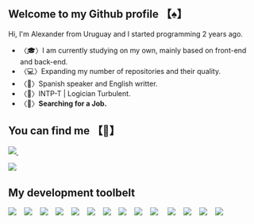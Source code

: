 ## Welcome to my Github profile 【♠️】

Hi, I'm Alexander from Uruguay and I started programming 2 years ago.

- 〈🎓〉I am currently studying on my own, mainly based on front-end and back-end.
- 〈💻〉Expanding my number of repositories and their quality.
- 〈📁〉Spanish speaker and English writter.
- 〈🧠〉INTP-T | Logician Turbulent.
- 〈💼〉**Searching for a Job.**

## You can find me 【📌】
<p align='left'>
<a href="https://www.linkedin.com/in/alexander-amaral-051208218/">  
    <img src="https://img.shields.io/badge/linkedin-%230077B5.svg?&style=for-the-badge&logo=linkedin&logoColor=white" />
</a>&nbsp;&nbsp;&nbsp;&nbsp;  
    
<a href="https://www.instagram.com/nagi_2880/"><img src="https://img.shields.io/badge/Instagram-E4405F?style=for-the-badge&logo=instagram&logoColor=white" /></a>&nbsp;&nbsp;&nbsp;&nbsp;
</p>

## My development toolbelt
<img src="https://img.shields.io/badge/HTML5-E34F26?style=for-the-badge&logo=html5&logoColor=white" />&nbsp;&nbsp;&nbsp;&nbsp;<img src="https://img.shields.io/badge/CSS3-1572B6?style=for-the-badge&logo=css3&logoColor=white" />&nbsp;&nbsp;&nbsp;&nbsp;<img src="https://img.shields.io/badge/JavaScript-323330?style=for-the-badge&logo=javascript&logoColor=F7DF1E" />&nbsp;&nbsp;&nbsp;&nbsp;<img src="https://img.shields.io/badge/TypeScript-007ACC?style=for-the-badge&logo=typescript&logoColor=white" />&nbsp;&nbsp;&nbsp;&nbsp;<img src="https://img.shields.io/badge/json-5E5C5C?style=for-the-badge&logo=json&logoColor=white" />&nbsp;&nbsp;&nbsp;&nbsp;<img src="https://img.shields.io/badge/React-20232A?style=for-the-badge&logo=react&logoColor=61DAFB" />&nbsp;&nbsp;&nbsp;&nbsp;<img src="https://img.shields.io/badge/Node.js-339933?style=for-the-badge&logo=nodedotjs&logoColor=white" />&nbsp;&nbsp;&nbsp;&nbsp;<img src="https://img.shields.io/badge/Express.js-000000?style=for-the-badge&logo=express&logoColor=white" />&nbsp;&nbsp;&nbsp;&nbsp;<img src="https://img.shields.io/badge/MongoDB-4EA94B?style=for-the-badge&logo=mongodb&logoColor=white" />&nbsp;&nbsp;&nbsp;&nbsp;<img src="https://img.shields.io/badge/Postman-FF6C37?style=for-the-badge&logo=Postman&logoColor=white" />&nbsp;&nbsp;&nbsp;&nbsp;                                                               <img src="https://img.shields.io/badge/Bootstrap-563D7C?style=for-the-badge&logo=bootstrap&logoColor=white" />&nbsp;&nbsp;&nbsp;&nbsp;<img src="https://img.shields.io/badge/Sass-CC6699?style=for-the-badge&logo=sass&logoColor=white" />&nbsp;&nbsp;&nbsp;&nbsp;<img src="https://img.shields.io/badge/Babel-F9DC3E?style=for-the-badge&logo=babel&logoColor=white" />&nbsp;&nbsp;&nbsp;&nbsp;<img src="https://img.shields.io/badge/Tailwind_CSS-38B2AC?style=for-the-badge&logo=tailwind-css&logoColor=white" />&nbsp;&nbsp;&nbsp;&nbsp;
